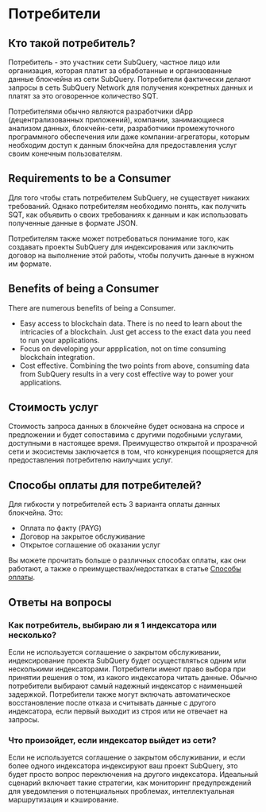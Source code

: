 # Потребители

## Кто такой потребитель?

Потребитель - это участник сети SubQuery, частное лицо или организация, которая платит за обработанные и организованные данные блокчейна из сети SubQuery. Потребители фактически делают запросы в сеть SubQuery Network для получения конкретных данных и платят за это оговоренное количество SQT.

Потребителями обычно являются разработчики dApp (децентрализованных приложений), компании, занимающиеся анализом данных, блокчейн-сети, разработчики промежуточного программного обеспечения или даже компании-агрегаторы, которым необходим доступ к данным блокчейна для предоставления услуг своим конечным пользователям.

## Requirements to be a Consumer

Для того чтобы стать потребителем SubQuery, не существует никаких требований. Однако потребителям необходимо понять, как получить SQT, как объявить о своих требованиях к данным и как использовать полученные данные в формате JSON.

Потребителям также может потребоваться понимание того, как создавать проекты SubQuery для индексирования или заключить договор на выполнение этой работы, чтобы получить данные в нужном им формате.

## Benefits of being a Consumer

There are numerous benefits of being a Consumer.
 - Easy access to blockchain data. There is no need to learn about the intricacies of a blockchain. Just get access to the exact data you need to run your applications.
 - Focus on developing your appplication, not on time consuming blockchain integration.
 - Cost effective. Combining the two points from above, consuming data from SubQuery results in a very cost effective way to power your applications.

## Стоимость услуг

Стоимость запроса данных в блокчейне будет основана на спросе и предложении и будет сопоставима с другими подобными услугами, доступными в настоящее время. Преимущество открытой и прозрачной сети и экосистемы заключается в том, что конкуренция поощряется для предоставления потребителю наилучших услуг.

## Способы оплаты для потребителей?

Для гибкости у потребителей есть 3 варианта оплаты данных блокчейна. Это:

- Оплата по факту (PAYG)
- Договор на закрытое обслуживание
- Открытое соглашение об оказании услуг

Вы можете прочитать больше о различных способах оплаты, как они работают, а также о преимуществах/недостатках в статье [Способы оплаты](./payment-methods.md).

## Ответы на вопросы

### Как потребитель, выбираю ли я 1 индексатора или несколько?

Если не используется соглашение о закрытом обслуживании, индексирование проекта SubQuery будет осуществляться одним или несколькими индексаторами. Потребители имеют право выбора при принятии решения о том, из какого индексатора читать данные. Обычно потребители выбирают самый надежный индексатор с наименьшей задержкой. Потребители также могут включать автоматическое восстановление после отказа и считывать данные с другого индексатора, если первый выходит из строя или не отвечает на запросы.

### Что произойдет, если индексатор выйдет из сети?

Если не используется соглашение о закрытом обслуживании, и если более одного индексатора индексируют ваш проект SubQuery, это будет просто вопрос переключения на другого индексатора. Идеальный сценарий включает такие стратегии, как мониторинг предупреждений для уведомления о потенциальных проблемах, интеллектуальная маршрутизация и кэширование.
